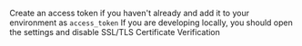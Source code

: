 Create an access token if you haven't already and add it to your environment as `access_token` 
If you are developing locally, you should open the settings and disable SSL/TLS Certificate Verification